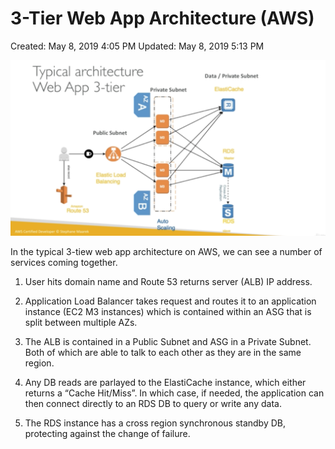 # 3-Tier Web App Architecture (AWS)

Created: May 8, 2019 4:05 PM
Updated: May 8, 2019 5:13 PM

![3-Tier%20Web%20App%20Architecture%20(AWS)%2070dbd4daaa3f4fc18ed40f4fd5d0d284/Screen_Shot_2019-05-08_at_4.05.28_PM.png](3-Tier%20Web%20App%20Architecture%20(AWS)%2070dbd4daaa3f4fc18ed40f4fd5d0d284/Screen_Shot_2019-05-08_at_4.05.28_PM.png)

In the typical 3-tiew web app architecture on AWS, we can see a number of services coming together.

1) User hits domain name and Route 53 returns server (ALB) IP address.

2) Application Load Balancer takes request and routes it to an application instance (EC2 M3 instances) which is contained within an ASG that is split between multiple AZs.

3) The ALB is contained in a Public Subnet and ASG in a Private Subnet. Both of which are able to talk to each other as they are in the same region.

4) Any DB reads are parlayed to the ElastiCache instance, which either returns a “Cache Hit/Miss”. In which case, if needed, the application can then connect directly to an RDS DB to query or write any data.

5) The RDS instance has a cross region synchronous standby DB, protecting against the change of failure.